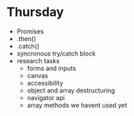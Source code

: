 # Thursday

- Promises
- .then()
- .catch()
- syncronous try/catch block
- research tasks
  - forms and inputs
  - canvas
  - accessibility
  - object and array destructuring
  - navigator api
  - array methods we havent used yet
